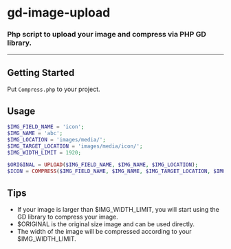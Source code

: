 # gd-image-upload
### Php script to upload your image and compress via PHP GD library.

---

## Getting Started

Put `Compress.php` to your project.

## Usage

```php
$IMG_FIELD_NAME = 'icon';
$IMG_NAME = 'abc';
$IMG_LOCATION = 'images/media/';
$IMG_TARGET_LOCATION = 'images/media/icon/';
$IMG_WIDTH_LIMIT = 1920;

$ORIGINAL = UPLOAD($IMG_FIELD_NAME, $IMG_NAME, $IMG_LOCATION);
$ICON = COMPRESS($IMG_FIELD_NAME, $IMG_NAME, $IMG_TARGET_LOCATION, $IMG_LOCATION, $IMG_WIDTH_LIMIT);
```

## Tips

- If your image is larger than $IMG_WIDTH_LIMIT, you will start using the GD library to compress your image.
- $ORIGINAL is the original size image and can be used directly.
- The width of the image will be compressed according to your $IMG_WIDTH_LIMIT.
